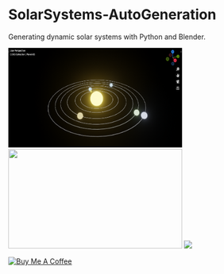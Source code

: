 # SolarSystems-AutoGeneration
Generating dynamic solar systems with  Python and Blender.

<img src="https://github.com/Ladydiana/SolarSystems-AutoGeneration/blob/main/Screenshots/Screenshot1.PNG" width="350" height="200" /> <img src="https://github.com/Ladydiana/SolarSystems-AutoGeneration/blob/main/Screenshots/0001-0360.gif" width="350" height="200" />
<img src="https://github.com/Ladydiana/SolarSystems-AutoGeneration/blob/main/Screenshots/with-particles-and-background.gif" />


<a href="https://www.buymeacoffee.com/Ladyd1ana" target="_blank"><img src="https://cdn.buymeacoffee.com/buttons/default-orange.png" alt="Buy Me A Coffee" height="41" width="174"></a>

